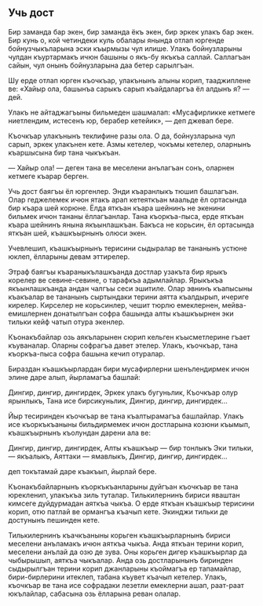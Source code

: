 ## Учь дост

Бир заманда бар экен, бир заманда ёкъ экен, бир эркек улакъ бар экен.
Бир кунь о, кой четиндеки куль обалары янында отлап юргенде бойнузчыкъларына эски къырмызы чул илише.
Улакъ бойнузларыны чулдан къуртармакъ ичюн башыны о якъ-бу якъкъа саллай.
Саллагъан сайын, чул онынъ бойнузларына даа бетер сарылгъан.

Шу ерде отлап юрген къочкъар, улакънынъ алыны корип, тааджиплене ве: «Хайыр ола, башынъа сарыкъ сарып къайдаларгъа ёл алдынъ я? — дей.

Улакъ не айтаджагъыны бильмеден шашмалап: «Мусафирликке кетмеге ниетлендим, истесенъ юр, берабер кетейик», — деп джевап бере.

Къочкъар улакънынъ теклифине разы ола.
О да, бойнузларына чул сарып, эркек улакънен кете.
Азмы кетелер, чокъмы кетелер, оларнынъ къаршысына бир тана чыкъкъан.

— Хайыр ола! — деген тана ве меселени анълагъан сонъ, оларнен кетмеге къарар берген.

Учь дост баягъы ёл юргенлер.
Энди къаранлыкъ тюшип башлагъан.
Олар геджелемек ичюн ятакъ арап кетеяткъан маальде ёл ортасында бир къара шей корюне.
Ёлда яткъан къара шейнинъ не экенини бильмек ичюн тананы ёллагъанлар.
Тана къоркъа-пыса, ерде яткъан къара шейнинъ янына якъынлашкъан.
Бакъса не корьсин, ёл ортасында яткъан шей, къашкъырнынъ олюси экен.

Учевлешип, къашкъырнынъ терисини сыдыралар ве тананынъ устюне юклеп, ёлларыны девам эттирелер.

Этраф баягъы къараныкълашкъанда достлар узакъта бир ярыкъ корелер ве севине-севине, о тарафкъа адымлайлар.
Ярыкъкъа якъынлашкъанда андан чалгъы сеси эшитиле.
Олар эвнинъ къапысыны къакъалар ве тананынъ сыртындаки терини аятта къалдырып, ичериге кирелер.
Кирселер не корьсинлер, чешит тюрлю емеклернен, мейва-емишлернен донатылгъан софра башында алты къашкъырнен эки тильки кейф чатып отура экенлер.

Къонакъбайлар озь аякъларынен сюрип кельген къысметлерине гъает къуваналар.
Оларны софрагъа давет этелер.
Улакъ, къочкъар, тана къоркъа-пыса софра башына кечип отуралар.

Бираздан къашкъырлардан бири мусафирлерни шенълендирмек ичюн элине даре алып, йырламагъа башлай:

Дингир, дингир, дингирдек,
Эркек улакъ бугуньлик,
Къочкъар олур ярынлыкъ,
Тана исе бирсикуньлик,
Дингир, дингир, дингирдек...

Йыр тесиринден къочкъар ве тана къалтырамагъа башлайлар.
Улакъ исе къоркъкъаныны бильдирмемек ичюн достларына козюни къымып, къашкъырнынъ къолундан дарени ала ве:

Дингир, дингир, дингирдек,
Алты къашкъыр — бир тонлыкъ Эки тильки, — якъалыкъ,
Аяттаки — ямавлыкъ,
Дингир, дингир, дингирдек... 

деп токътамай даре къакъып, йырлай бере. 

Къонакъбайларнынъ къоркъкъанларыны дуйгъан къочкъар ве тана юрекленип, улакъкъа зиль туталар.
Тилькилернинъ бириси яваштан кимсеге дуйдурмадан аяткъа чыкъа.
О ерде яткъан къашкъыр терисини корип, отю патлай ве ормангъа къачып кете.
Экинджи тильки де достунынъ пешинден кете.

Тилькилернинъ къачкъаныны корьген къашкъырларнынъ бириси меселени анъламакъ ичюн аяткъа чыкъа.
Анда яткъан терини корип, меселени анълай да озю де зува.
Оны корьген дигер къашкъырлар да чыбырышып, аяткъа чыкъалар.
Анда озь достларынынъ биринден сыдырылгъан терини корип джанларыны къоймагъа ер тапамайлар, бири-бирлерини итеклеп, табана къувет къачып кетелер.
Улакъ, къочкъар ве тана исе софрадаки лезетли емеклерни ашап, раат-раат юкълайлар, сабасына озь ёлларына реван олалар.
